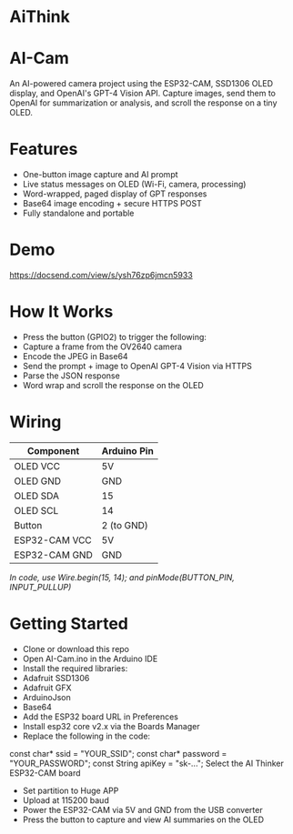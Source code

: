 # AiThink

# AI-Cam
An AI-powered camera project using the ESP32-CAM, SSD1306 OLED display, and OpenAI's GPT-4 Vision API.
Capture images, send them to OpenAI for summarization or analysis, and scroll the response on a tiny OLED.

# Features
  - One-button image capture and AI prompt
  - Live status messages on OLED (Wi-Fi, camera, processing)
  - Word-wrapped, paged display of GPT responses
  - Base64 image encoding + secure HTTPS POST
  - Fully standalone and portable

# Demo
https://docsend.com/view/s/ysh76zp6jmcn5933

# How It Works
  - Press the button (GPIO2) to trigger the following:
  - Capture a frame from the OV2640 camera
  - Encode the JPEG in Base64
  - Send the prompt + image to OpenAI GPT-4 Vision via HTTPS
  - Parse the JSON response
  - Word wrap and scroll the response on the OLED

# Wiring
| Component       | Arduino Pin  |
|----------------|--------------|
| OLED VCC       | 5V           |
| OLED GND       | GND          |
| OLED SDA       | 15           |
| OLED SCL       | 14           |
| Button         | 2 (to GND)   |
| ESP32-CAM VCC  | 5V           |
| ESP32-CAM GND  | GND          |

*In code, use Wire.begin(15, 14); and pinMode(BUTTON_PIN, INPUT_PULLUP)*

# Getting Started
  - Clone or download this repo
  - Open AI-Cam.ino in the Arduino IDE
  - Install the required libraries:
  - Adafruit SSD1306
  - Adafruit GFX
  - ArduinoJson
  - Base64
  - Add the ESP32 board URL in Preferences
  - Install esp32 core v2.x via the Boards Manager
  - Replace the following in the code:

const char* ssid     = "YOUR_SSID";
const char* password = "YOUR_PASSWORD";
const String apiKey  = "sk-...";
Select the AI Thinker ESP32-CAM board

  - Set partition to Huge APP
  - Upload at 115200 baud
  - Power the ESP32-CAM via 5V and GND from the USB converter
  - Press the button to capture and view AI summaries on the OLED
